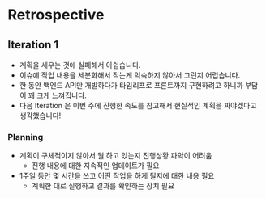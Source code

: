 # Retrospective

## Iteration 1
- 계획을 세우는 것에 실패해서 아쉽습니다.
- 이슈에 작업 내용을 세분화해서 적는게 익숙하지 않아서 그런지 어렵습니다.
- 한 동안 백엔드 API만 개발하다가 타임리프로 프론트까지 구현하려고 하니까 부담이 꽤 크게 느껴집니다. 
- 다음 Iteration 은 이번 주에 진행한 속도를 참고해서 현실적인 계획을 짜야겠다고 생각했습니다!

### Planning

- 계획이 구체적이지 않아서 뭘 하고 있는지 진행상황 파악이 어려움
  - 진행 내용에 대한 지속적인 업데이트가 필요
- 1주일 동안 몇 시간을 쓰고 어떤 작업을 하게 될지에 대한 내용 필요
  - 계획한 대로 실행하고 결과를 확인하는 장치 필요  